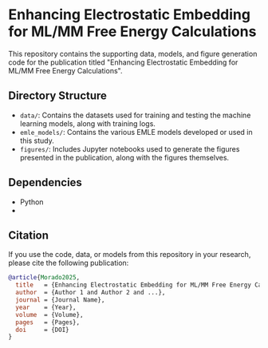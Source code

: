 # Enhancing Electrostatic Embedding for ML/MM Free Energy Calculations

This repository contains the supporting data, models, and figure generation code for the publication titled "Enhancing Electrostatic Embedding for ML/MM Free Energy Calculations".

## Directory Structure

-   `data/`: Contains the datasets used for training and testing the machine learning models, along with training logs.
-   `emle_models/`: Contains the various EMLE models developed or used in this study.
-   `figures/`: Includes Jupyter notebooks used to generate the figures presented in the publication, along with the figures themselves.

## Dependencies


-   Python
- 

## Citation

If you use the code, data, or models from this repository in your research, please cite the following publication:

``` bibtex
@article{Morado2025,
  title   = {Enhancing Electrostatic Embedding for ML/MM Free Energy Calculations},
  author  = {Author 1 and Author 2 and ...},
  journal = {Journal Name},
  year    = {Year},
  volume  = {Volume},
  pages   = {Pages},
  doi     = {DOI}
}
```